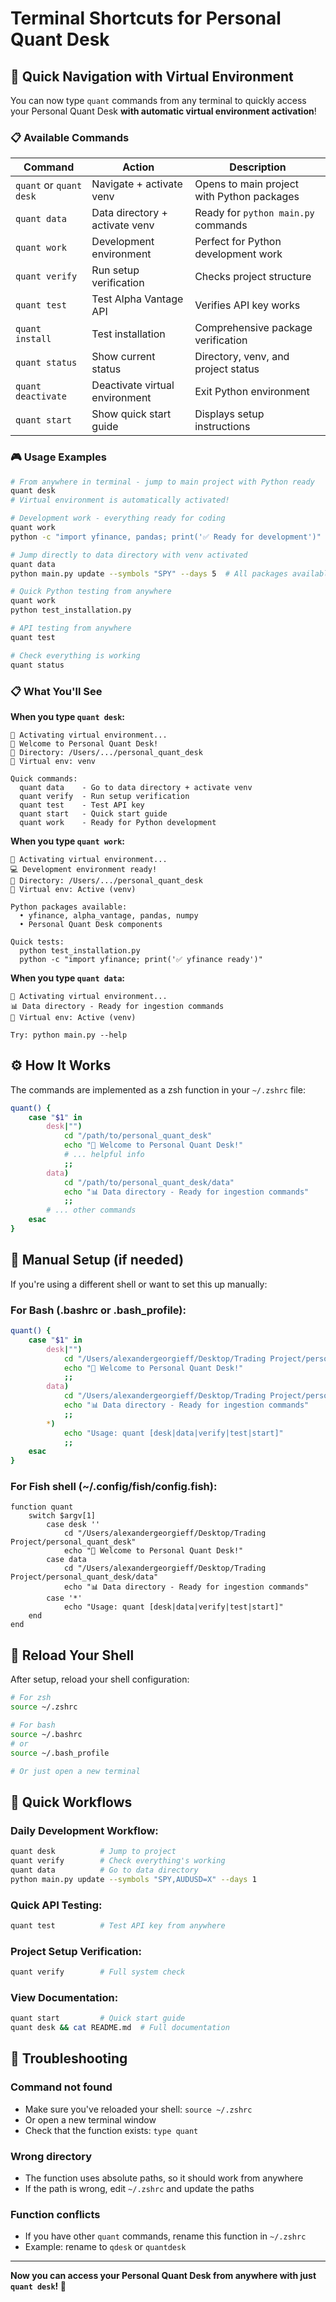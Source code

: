 # Terminal Shortcuts for Personal Quant Desk

## 🚀 Quick Navigation with Virtual Environment

You can now type `quant` commands from any terminal to quickly access your Personal Quant Desk **with automatic virtual environment activation**!

### 📋 Available Commands

| Command | Action | Description |
|---------|--------|-------------|
| `quant` or `quant desk` | Navigate + activate venv | Opens to main project with Python packages |
| `quant data` | Data directory + activate venv | Ready for `python main.py` commands |
| `quant work` | Development environment | Perfect for Python development work |
| `quant verify` | Run setup verification | Checks project structure |
| `quant test` | Test Alpha Vantage API | Verifies API key works |
| `quant install` | Test installation | Comprehensive package verification |
| `quant status` | Show current status | Directory, venv, and project status |
| `quant deactivate` | Deactivate virtual environment | Exit Python environment |
| `quant start` | Show quick start guide | Displays setup instructions |

### 🎮 Usage Examples

```bash
# From anywhere in terminal - jump to main project with Python ready
quant desk
# Virtual environment is automatically activated!

# Development work - everything ready for coding
quant work
python -c "import yfinance, pandas; print('✅ Ready for development')"

# Jump directly to data directory with venv activated
quant data
python main.py update --symbols "SPY" --days 5  # All packages available!

# Quick Python testing from anywhere
quant work
python test_installation.py

# API testing from anywhere
quant test

# Check everything is working
quant status
```

### 📋 What You'll See

**When you type `quant desk`:**
```
🔧 Activating virtual environment...
🚀 Welcome to Personal Quant Desk!
📁 Directory: /Users/.../personal_quant_desk
🐍 Virtual env: venv

Quick commands:
  quant data    - Go to data directory + activate venv
  quant verify  - Run setup verification
  quant test    - Test API key
  quant start   - Quick start guide
  quant work    - Ready for Python development
```

**When you type `quant work`:**
```
🔧 Activating virtual environment...
💻 Development environment ready!
📁 Directory: /Users/.../personal_quant_desk
🐍 Virtual env: Active (venv)

Python packages available:
  • yfinance, alpha_vantage, pandas, numpy
  • Personal Quant Desk components

Quick tests:
  python test_installation.py
  python -c "import yfinance; print('✅ yfinance ready')"
```

**When you type `quant data`:**
```
🔧 Activating virtual environment...
📊 Data directory - Ready for ingestion commands
🐍 Virtual env: Active (venv)

Try: python main.py --help
```

## ⚙️ How It Works

The commands are implemented as a zsh function in your `~/.zshrc` file:

```bash
quant() {
    case "$1" in
        desk|"")
            cd "/path/to/personal_quant_desk"
            echo "🚀 Welcome to Personal Quant Desk!"
            # ... helpful info
            ;;
        data)
            cd "/path/to/personal_quant_desk/data"
            echo "📊 Data directory - Ready for ingestion commands"
            ;;
        # ... other commands
    esac
}
```

## 🔧 Manual Setup (if needed)

If you're using a different shell or want to set this up manually:

### For Bash (.bashrc or .bash_profile):
```bash
quant() {
    case "$1" in
        desk|"")
            cd "/Users/alexandergeorgieff/Desktop/Trading Project/personal_quant_desk"
            echo "🚀 Welcome to Personal Quant Desk!"
            ;;
        data)
            cd "/Users/alexandergeorgieff/Desktop/Trading Project/personal_quant_desk/data"
            echo "📊 Data directory - Ready for ingestion commands"
            ;;
        *)
            echo "Usage: quant [desk|data|verify|test|start]"
            ;;
    esac
}
```

### For Fish shell (~/.config/fish/config.fish):
```fish
function quant
    switch $argv[1]
        case desk ''
            cd "/Users/alexandergeorgieff/Desktop/Trading Project/personal_quant_desk"
            echo "🚀 Welcome to Personal Quant Desk!"
        case data
            cd "/Users/alexandergeorgieff/Desktop/Trading Project/personal_quant_desk/data"
            echo "📊 Data directory - Ready for ingestion commands"
        case '*'
            echo "Usage: quant [desk|data|verify|test|start]"
    end
end
```

## 🔄 Reload Your Shell

After setup, reload your shell configuration:

```bash
# For zsh
source ~/.zshrc

# For bash
source ~/.bashrc
# or
source ~/.bash_profile

# Or just open a new terminal
```

## 🎯 Quick Workflows

### Daily Development Workflow:
```bash
quant desk          # Jump to project
quant verify        # Check everything's working
quant data          # Go to data directory
python main.py update --symbols "SPY,AUDUSD=X" --days 1
```

### Quick API Testing:
```bash
quant test          # Test API key from anywhere
```

### Project Setup Verification:
```bash
quant verify        # Full system check
```

### View Documentation:
```bash
quant start         # Quick start guide
quant desk && cat README.md  # Full documentation
```

## 🚨 Troubleshooting

### Command not found
- Make sure you've reloaded your shell: `source ~/.zshrc`
- Or open a new terminal window
- Check that the function exists: `type quant`

### Wrong directory
- The function uses absolute paths, so it should work from anywhere
- If the path is wrong, edit `~/.zshrc` and update the paths

### Function conflicts
- If you have other `quant` commands, rename this function in `~/.zshrc`
- Example: rename to `qdesk` or `quantdesk`

---

**Now you can access your Personal Quant Desk from anywhere with just `quant desk`! 🎉**